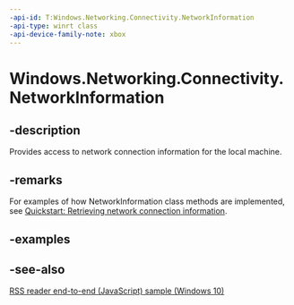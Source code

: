 ```yaml
---
-api-id: T:Windows.Networking.Connectivity.NetworkInformation
-api-type: winrt class
-api-device-family-note: xbox
---
```


<!-- Class syntax.
public class NetworkInformation 
-->

# Windows.Networking.Connectivity.NetworkInformation

## -description

Provides access to network connection information for the local machine.

## -remarks

For examples of how NetworkInformation class methods are implemented, see [Quickstart: Retrieving network connection information](https://msdn.microsoft.com/library/ef383500-f2a9-4b93-8f6b-1f87560305d8).

## -examples

## -see-also

[RSS reader end-to-end (JavaScript) sample (Windows 10)](https://go.microsoft.com/fwlink/p/?LinkId=620542)

